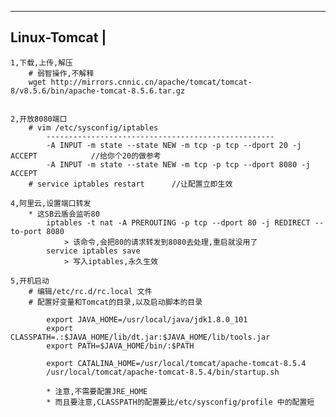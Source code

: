 -------------------------------
Linux-Tomcat					|
-------------------------------
	1,下载,上传,解压
		# 弱智操作,不解释
		wget http://mirrors.cnnic.cn/apache/tomcat/tomcat-8/v8.5.6/bin/apache-tomcat-8.5.6.tar.gz
		

	2,开放8080端口
		# vim /etc/sysconfig/iptables
			---------------------------------------------------
			-A INPUT -m state --state NEW -m tcp -p tcp --dport 20 -j ACCEPT			//给你个20的做参考
			-A INPUT -m state --state NEW -m tcp -p tcp --dport 8080 -j ACCEPT
		# service iptables restart		//让配置立即生效

	4,阿里云,设置端口转发
		* 这SB云盾会监听80
			iptables -t nat -A PREROUTING -p tcp --dport 80 -j REDIRECT --to-port 8080
				> 该命令,会把80的请求转发到8080去处理,重启就没用了
			service iptables save
				> 写入iptables,永久生效

	5,开机启动
		# 编辑/etc/rc.d/rc.local 文件
		# 配置好变量和Tomcat的目录,以及启动脚本的目录
		
			export JAVA_HOME=/usr/local/java/jdk1.8.0_101
			export CLASSPATH=.:$JAVA_HOME/lib/dt.jar:$JAVA_HOME/lib/tools.jar
			export PATH=$JAVA_HOME/bin/:$PATH

			export CATALINA_HOME=/usr/local/tomcat/apache-tomcat-8.5.4
			/usr/local/tomcat/apache-tomcat-8.5.4/bin/startup.sh

			* 注意,不需要配置JRE_HOME
			* 而且要注意,CLASSPATH的配置要比/etc/sysconfig/profile 中的配置短
			

